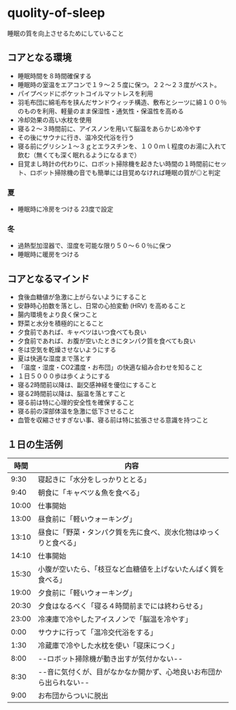 # quolity-of-sleep

睡眠の質を向上させるためにしていること



## コアとなる環境

* 睡眠時間を８時間確保する
* 睡眠時の室温をエアコンで１９～２５度に保つ。２２～２３度がベスト。
* パイプベッドにポケットコイルマットレスを利用
* 羽毛布団に綿毛布を挟んだサンドウィッチ構造、敷布とシーツに綿１００％のものを利用、軽量のまま保湿性・通気性・保温性を高める
* 冷却効果の高い水枕を使用
* 寝る２～３時間前に、アイスノンを用いて脳温をあらかじめ冷やす
* その後にサウナに行き、温冷交代浴を行う
* 寝る前にグリシン１～３ｇとエラスチンを、１００ｍｌ程度のお湯に入れて飲む（無くても深く眠れるようになるまで）
* 目覚まし時計の代わりに、ロボット掃除機を起きたい時間の１時間前にセット、ロボット掃除機の音でも簡単には目覚めなければ睡眠の質が◎と判定

### 夏
* 睡眠時に冷房をつける 23度で設定


### 冬

* 過熱型加湿器で、湿度を可能な限り５０～６０％に保つ
* 睡眠時に暖房をつける


## コアとなるマインド

* 食後血糖値が急激に上がらないようにすること
* 安静時心拍数を落とし、日常の心拍変動 (HRV) を高めること
* 腸内環境をより良く保つこと
* 野菜と水分を積極的にとること
* 夕食前であれば、キャベツはいつ食べても良い
* 夕食前であれば、お腹が空いたときにタンパク質を食べても良い
* 冬は空気を乾燥させないようにする
* 夏は快適な湿度まで落とす
* 「温度・湿度・CO2濃度・お布団」の快適な組み合わせを知ること
* １日５０００歩は歩くようにする
* 寝る2時間前以降は、副交感神経を優位にすること
* 寝る2時間前以降は、脳温を落とすこと
* 寝る前は特に心理的安全性を確保すること
* 寝る前の深部体温を急激に低下させること
* 血管を収縮させすぎない事、寝る前は特に拡張させる意識を持つこと


## １日の生活例

| 時間  | 内容                                                         |
| ----- | ------------------------------------------------------------ |
| 9:30 | 寝起きに「水分をしっかりととる」                            |
| 9:40 | 朝食に「キャベツ＆魚を食べる」                           |
| 10:00 | 仕事開始                                                     |
| 13:00 | 昼食前に「軽いウォーキング」                       |
| 13:10 | 昼食に「野菜・タンパク質を先に食べ、炭水化物はゆっくりと食べる」 |
| 14:10 | 仕事開始                                                     |
| 15:30 | 小腹が空いたら、「枝豆など血糖値を上げないたんぱく質を食べる」          |
| 19:00 | 夕食前に「軽いウォーキング」                                 |
| 20:30 | 夕食はなるべく「寝る４時間前までには終わらせる」                     |
| 23:00 | 冷凍庫で冷やしたアイスノンで「脳温を冷やす」 |
| 0:00 | サウナに行って「温冷交代浴をする」                                   |
| 1:30  | 冷蔵庫で冷やした水枕を使い「寝床につく」           |
| 8:00  | --ロボット掃除機が動き出すが気付かない--           |
| 8:30  | --音に気付くが、目がなかなか開かず、心地良いお布団から出られない--            |
| 9:00  | お布団からついに脱出           |


